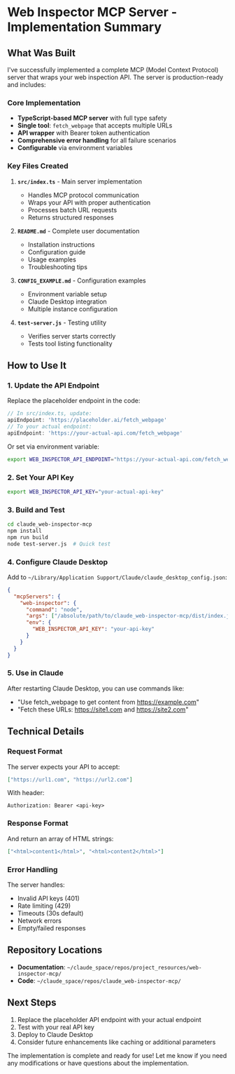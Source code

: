 # Web Inspector MCP Server - Implementation Summary

## What Was Built

I've successfully implemented a complete MCP (Model Context Protocol) server that wraps your web inspection API. The server is production-ready and includes:

### Core Implementation
- **TypeScript-based MCP server** with full type safety
- **Single tool**: `fetch_webpage` that accepts multiple URLs
- **API wrapper** with Bearer token authentication
- **Comprehensive error handling** for all failure scenarios
- **Configurable** via environment variables

### Key Files Created

1. **`src/index.ts`** - Main server implementation
   - Handles MCP protocol communication
   - Wraps your API with proper authentication
   - Processes batch URL requests
   - Returns structured responses

2. **`README.md`** - Complete user documentation
   - Installation instructions
   - Configuration guide
   - Usage examples
   - Troubleshooting tips

3. **`CONFIG_EXAMPLE.md`** - Configuration examples
   - Environment variable setup
   - Claude Desktop integration
   - Multiple instance configuration

4. **`test-server.js`** - Testing utility
   - Verifies server starts correctly
   - Tests tool listing functionality

## How to Use It

### 1. Update the API Endpoint
Replace the placeholder endpoint in the code:
```typescript
// In src/index.ts, update:
apiEndpoint: 'https://placeholder.ai/fetch_webpage'
// To your actual endpoint:
apiEndpoint: 'https://your-actual-api.com/fetch_webpage'
```

Or set via environment variable:
```bash
export WEB_INSPECTOR_API_ENDPOINT="https://your-actual-api.com/fetch_webpage"
```

### 2. Set Your API Key
```bash
export WEB_INSPECTOR_API_KEY="your-actual-api-key"
```

### 3. Build and Test
```bash
cd claude_web-inspector-mcp
npm install
npm run build
node test-server.js  # Quick test
```

### 4. Configure Claude Desktop
Add to `~/Library/Application Support/Claude/claude_desktop_config.json`:
```json
{
  "mcpServers": {
    "web-inspector": {
      "command": "node",
      "args": ["/absolute/path/to/claude_web-inspector-mcp/dist/index.js"],
      "env": {
        "WEB_INSPECTOR_API_KEY": "your-api-key"
      }
    }
  }
}
```

### 5. Use in Claude
After restarting Claude Desktop, you can use commands like:
- "Use fetch_webpage to get content from https://example.com"
- "Fetch these URLs: https://site1.com and https://site2.com"

## Technical Details

### Request Format
The server expects your API to accept:
```json
["https://url1.com", "https://url2.com"]
```

With header:
```
Authorization: Bearer <api-key>
```

### Response Format
And return an array of HTML strings:
```json
["<html>content1</html>", "<html>content2</html>"]
```

### Error Handling
The server handles:
- Invalid API keys (401)
- Rate limiting (429)
- Timeouts (30s default)
- Network errors
- Empty/failed responses

## Repository Locations
- **Documentation**: `~/claude_space/repos/project_resources/web-inspector-mcp/`
- **Code**: `~/claude_space/repos/claude_web-inspector-mcp/`

## Next Steps
1. Replace the placeholder API endpoint with your actual endpoint
2. Test with your real API key
3. Deploy to Claude Desktop
4. Consider future enhancements like caching or additional parameters

The implementation is complete and ready for use! Let me know if you need any modifications or have questions about the implementation.

